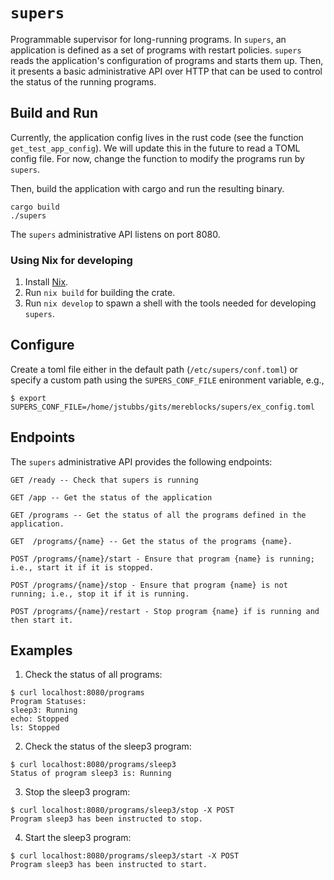 # `supers`
Programmable supervisor for long-running programs. In `supers`, an application is defined as a set of programs with
restart policies. `supers` reads the application's configuration of programs and starts them up. Then, it presents a basic
administrative API over HTTP that can be used to control the status of the running programs.

## Build and Run

Currently, the application config lives in the rust code (see the function `get_test_app_config`). We will update this in the future to read a TOML config file. For now, change the function to modify the programs run by `supers`.

Then, build the application with cargo and run the resulting binary. 

```
cargo build
./supers
```

The `supers` administrative API listens on port 8080.

### Using Nix for developing

1. Install [Nix](https://nixos.org/download.html).
2. Run `nix build` for building the crate.
3. Run `nix develop` to spawn a shell with the tools needed for developing `supers`.


## Configure
Create a toml file either in the default path (`/etc/supers/conf.toml`) or specify a custom path using the `SUPERS_CONF_FILE`
enironment variable, e.g., 

```
$ export SUPERS_CONF_FILE=/home/jstubbs/gits/mereblocks/supers/ex_config.toml
```


## Endpoints

The `supers` administrative API provides the following endpoints:

```
GET /ready -- Check that supers is running

GET /app -- Get the status of the application

GET /programs -- Get the status of all the programs defined in the application.

GET  /programs/{name} -- Get the status of the programs {name}.

POST /programs/{name}/start - Ensure that program {name} is running; i.e., start it if it is stopped.

POST /programs/{name}/stop - Ensure that program {name} is not running; i.e., stop it if it is running.

POST /programs/{name}/restart - Stop program {name} if is running and then start it.
```

## Examples

1) Check the status of all programs: 

```
$ curl localhost:8080/programs
Program Statuses:
sleep3: Running
echo: Stopped
ls: Stopped
```

2) Check the status of the sleep3 program:

```
$ curl localhost:8080/programs/sleep3
Status of program sleep3 is: Running
```

3) Stop the sleep3 program:

```
$ curl localhost:8080/programs/sleep3/stop -X POST
Program sleep3 has been instructed to stop.
```

4) Start the sleep3 program:
```
$ curl localhost:8080/programs/sleep3/start -X POST
Program sleep3 has been instructed to start.
```